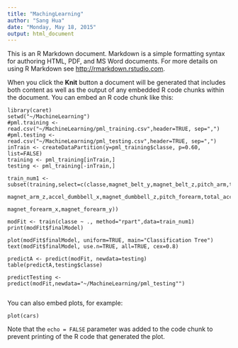 ```yaml
---
title: "MachingLearning"
author: "Sang Hua"
date: "Monday, May 18, 2015"
output: html_document
---
```


This is an R Markdown document. Markdown is a simple formatting syntax for authoring HTML, PDF, and MS Word documents. For more details on using R Markdown see <http://rmarkdown.rstudio.com>.

When you click the **Knit** button a document will be generated that includes both content as well as the output of any embedded R code chunks within the document. You can embed an R code chunk like this:

```{r}
library(caret)
setwd("~/MachineLearning")
#pml.training <- read.csv("~/MachineLearning/pml_training.csv",header=TRUE, sep=",")
#pml.testing <- read.csv("~/MachineLearning/pml_testing.csv",header=TRUE, sep=",")
inTrain <- createDataPartition(y=pml_training$classe, p=0.60, list=FALSE)
training <- pml_training[inTrain,]
testing <- pml_training[-inTrain,]

train_num1 <- subset(training,select=c(classe,magnet_belt_y,magnet_belt_z,pitch_arm,total_accel_arm,accel_arm_x,magnet_arm_x,magnet_arm_y,
                                      magnet_arm_z,accel_dumbbell_x,magnet_dumbbell_z,pitch_forearm,total_accel_forearm,accel_forearm_x,
                                      magnet_forearm_x,magnet_forearm_y))

modFit <- train(classe ~ ., method="rpart",data=train_num1)
print(modFit$finalModel)

plot(modFit$finalModel, uniform=TRUE, main="Classification Tree")
text(modFit$finalModel, use.n=TRUE, all=TRUE, cex=0.8)

predictA <- predict(modFit, newdata=testing)
table(predictA,testing$classe)

predictTesting <- predict(modFit,newdata="~/MachineLearning/pml_testing"")


```

You can also embed plots, for example:

```{r, echo=FALSE}
plot(cars)
```

Note that the `echo = FALSE` parameter was added to the code chunk to prevent printing of the R code that generated the plot.
